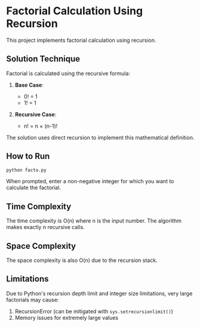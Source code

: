 # Factorial Calculation Using Recursion

This project implements factorial calculation using recursion.

## Solution Technique

Factorial is calculated using the recursive formula:

1. **Base Case**:
   - 0! = 1
   - 1! = 1

2. **Recursive Case**:
   - n! = n × (n-1)!

The solution uses direct recursion to implement this mathematical definition.

## How to Run

```bash
python facto.py
```

When prompted, enter a non-negative integer for which you want to calculate the factorial.

## Time Complexity

The time complexity is O(n) where n is the input number. The algorithm makes exactly n recursive calls.

## Space Complexity

The space complexity is also O(n) due to the recursion stack.

## Limitations

Due to Python's recursion depth limit and integer size limitations, very large factorials may cause:
1. RecursionError (can be mitigated with `sys.setrecursionlimit()`)
2. Memory issues for extremely large values
